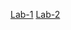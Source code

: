 [Lab-1](https://github.com/2203a51131/AIML-LAB/blob/main/Lab01.ipynb)
[Lab-2](https://github.com/2203a51131/AIML-LAB/blob/main/Copy%20of%20lab02.ipynb)

